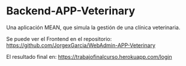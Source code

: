 # Backend-APP-Veterinary

Una aplicación MEAN, que simula la gestión de una clínica veterinaria.

Se puede ver el Frontend en el repositorio: https://github.com/JorgexGarcia/WebAdmin-APP-Veterinary

El resultado final en: https://trabajofinalcurso.herokuapp.com/login
